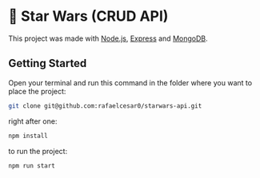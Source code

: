 
# 🚀 Star Wars (CRUD API)

This project was made with [Node.js](https://nodejs.org/), [Express](https://expressjs.com/) and [MongoDB](https://www.mongodb.com/).

## Getting Started

Open your terminal and run this command in the folder where you want to place the project:

```bash
git clone git@github.com:rafaelcesar0/starwars-api.git
```

right after one:

```bash
npm install
```

to run the project:

```bash
npm run start
```


